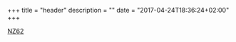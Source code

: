 +++
title = "header"
description = ""
date = "2017-04-24T18:36:24+02:00"
+++

[NZ62](http://cacti02-1549.cloud.plgrid.pl/nz61www/public/)
